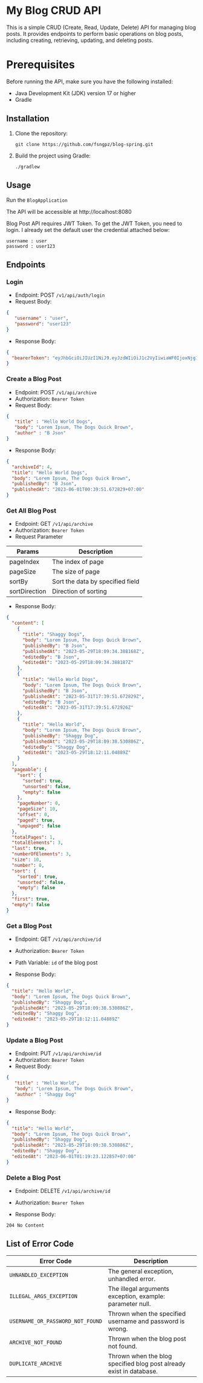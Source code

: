 # My Blog CRUD API

This is a simple CRUD (Create, Read, Update, Delete) API 
for managing blog posts. It provides endpoints to perform 
basic operations on blog posts, including creating, 
retrieving, updating, and deleting posts.

# Prerequisites

Before running the API, 
make sure you have the following installed:

- Java Development Kit (JDK) version 17 or higher
- Gradle

## Installation

1. Clone the repository:
    ```
    git clone https://github.com/fsngpz/blog-spring.git
   ```
2. Build the project using Gradle:
    ``` 
   ./gradlew
   ```

## Usage
Run the `BlogApplication`


The API will be accessible at http://localhost:8080

Blog Post API requires JWT Token. To get the JWT Token, you need to login.
I already set the default user the credential attached below:
```
username : user
password : user123
```

## Endpoints

### Login
- Endpoint: POST `/v1/api/auth/login`
- Request Body:
```json
{ 
   "username" : "user", 
   "password": "user123"
}

```

- Response Body:
```json
{
  "bearerToken": "eyJhbGciOiJIUzI1NiJ9.eyJzdWIiOiJ1c2VyIiwiaWF0IjoxNjg1NTU3NjEzLCJleHAiOjE2ODU1NTk0MTN9.rh_xjWWAilIIXNd3XfI5JsOTQdjbnm10lRwQpZcPh7s"
}
```

### Create a Blog Post
- Endpoint: POST `/v1/api/archive`
- Authorization: `Bearer Token`
- Request Body:
```json
{ 
   "title" : "Hello World Dogs", 
   "body": "Lorem Ipsum, The Dogs Quick Brown", 
   "author" : "B Json"
}
```

- Response Body:
```json
{
  "archiveId": 4,
  "title": "Hello World Dogs",
  "body": "Lorem Ipsum, The Dogs Quick Brown",
  "publishedBy": "B Json",
  "publishedAt": "2023-06-01T00:39:51.672829+07:00"
}
```


### Get All Blog Post
- Endpoint: GET `/v1/api/archive`
- Authorization: `Bearer Token`
- Request Parameter

 | Params        | Description                      |
  |---------------|----------------------------------|
  | pageIndex     | The index of page                |
  | pageSize      | The size of page                 |
  | sortBy        | Sort the data by specified field |
  | sortDirection | Direction of sorting             |


- Response Body:
```json
{
  "content": [
    {
      "title": "Shaggy Dogs",
      "body": "Lorem Ipsum, The Dogs Quick Brown",
      "publishedBy": "B Json",
      "publishedAt": "2023-05-29T18:09:34.388168Z",
      "editedBy": "B Json",
      "editedAt": "2023-05-29T18:09:34.388187Z"
    },
    {
      "title": "Hello World Dogs",
      "body": "Lorem Ipsum, The Dogs Quick Brown",
      "publishedBy": "B Json",
      "publishedAt": "2023-05-31T17:39:51.672829Z",
      "editedBy": "B Json",
      "editedAt": "2023-05-31T17:39:51.672926Z"
    },
    {
      "title": "Hello World",
      "body": "Lorem Ipsum, The Dogs Quick Brown",
      "publishedBy": "Shaggy Dog",
      "publishedAt": "2023-05-29T18:09:38.530886Z",
      "editedBy": "Shaggy Dog",
      "editedAt": "2023-05-29T18:12:11.04889Z"
    }
  ],
  "pageable": {
    "sort": {
      "sorted": true,
      "unsorted": false,
      "empty": false
    },
    "pageNumber": 0,
    "pageSize": 10,
    "offset": 0,
    "paged": true,
    "unpaged": false
  },
  "totalPages": 1,
  "totalElements": 3,
  "last": true,
  "numberOfElements": 3,
  "size": 10,
  "number": 0,
  "sort": {
    "sorted": true,
    "unsorted": false,
    "empty": false
  },
  "first": true,
  "empty": false
}
```

### Get a Blog Post
- Endpoint: GET `/v1/api/archive/id`
- Authorization: `Bearer Token`
- Path Variable: `id` of the blog post

- Response Body:
```json
{
  "title": "Hello World",
  "body": "Lorem Ipsum, The Dogs Quick Brown",
  "publishedBy": "Shaggy Dog",
  "publishedAt": "2023-05-29T18:09:38.530886Z",
  "editedBy": "Shaggy Dog",
  "editedAt": "2023-05-29T18:12:11.04889Z"
}
```

### Update a Blog Post
- Endpoint: PUT `/v1/api/archive/id`
- Authorization: `Bearer Token`
- Request Body:

```json
{ 
   "title" : "Hello World", 
   "body": "Lorem Ipsum, The Dogs Quick Brown", 
   "author" : "Shaggy Dog"
}

```

- Response Body:
```json
{
  "title": "Hello World",
  "body": "Lorem Ipsum, The Dogs Quick Brown",
  "publishedBy": "Shaggy Dog",
  "publishedAt": "2023-05-29T18:09:38.530886Z",
  "editedBy": "Shaggy Dog",
  "editedAt": "2023-06-01T01:19:23.122857+07:00"
}
```

### Delete a Blog Post
- Endpoint: DELETE `/v1/api/archive/id`
- Authorization: `Bearer Token`

- Response Body:
```
204 No Content
```


## List of Error Code
| Error Code                       | Description                                                         |
|----------------------------------|---------------------------------------------------------------------|
| `UHNANDLED_EXCEPTION`            | The general exception, unhandled error.                             |
| `ILLEGAL_ARGS_EXCEPTION`         | The illegal arguments exception, example: parameter null.           |
| `USERNAME_OR_PASSWORD_NOT_FOUND` | Thrown when the specified username and password is wrong.           |
| `ARCHIVE_NOT_FOUND`              | Thrown when the blog post not found.                                |
| `DUPLICATE_ARCHIVE`              | Thrown when the blog specified blog post already exist in database. |
